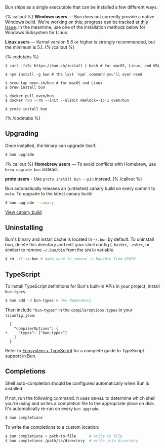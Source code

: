 Bun ships as a single executable that can be installed a few different ways.

{% callout %}
**Windows users** — Bun does not currently provide a native Windows build. We're working on this; progress can be tracked at [this issue](https://github.com/oven-sh/bun/issues/43). In the meantime, use one of the installation methods below for Windows Subsystem for Linux.

**Linux users** — Kernel version 5.6 or higher is strongly recommended, but the minimum is 5.1.
{% /callout %}

{% codetabs %}

```bash#Native
$ curl -fsSL https://bun.sh/install | bash # for macOS, Linux, and WSL
```

```bash#npm
$ npm install -g bun # the last `npm` command you'll ever need
```

```bash#Homebrew
$ brew tap oven-sh/bun # for macOS and Linux
$ brew install bun
```

```bash#Docker
$ docker pull oven/bun
$ docker run --rm --init --ulimit memlock=-1:-1 oven/bun
```

```bash#proto
$ proto install bun
```

{% /codetabs %}

## Upgrading

Once installed, the binary can upgrade itself.

```sh
$ bun upgrade
```

{% callout %}
**Homebrew users** — To avoid conflicts with Homebrew, use `brew upgrade bun` instead.

**proto users** - Use `proto install bun --pin` instead.
{% /callout %}

Bun automatically releases an (untested) canary build on every commit to `main`. To upgrade to the latest canary build:

```sh
$ bun upgrade --canary
```

[View canary build](https://github.com/oven-sh/bun/releases/tag/canary)

<!--
## Native

Works on macOS x64 & Silicon, Linux x64, Windows Subsystem for Linux.

```sh
$ curl -fsSL https://bun.sh/install | bash
```

Once installed, the binary can upgrade itself.

```sh
$ bun upgrade
```

Bun automatically releases an (untested) canary build on every commit to `main`. To upgrade to the latest canary build:

```sh
$ bun upgrade --canary
```

## Homebrew

Works on macOS and Linux

```sh
$ brew tap oven-sh/bun
$ brew install bun
```

Homebrew recommends using `brew upgrade <package>` to install newer versions.

## Docker

Works on Linux x64

```sh
# this is a comment
$ docker pull oven/bun:edge
this is some output
$ docker run --rm --init --ulimit memlock=-1:-1 oven/bun:edge
$ docker run --rm --init --ulimit memlock=-1:-1 oven/bun:edge
this is some output
``` -->

## Uninstalling

Bun's binary and install cache is located in `~/.bun` by default. To uninstall bun, delete this directory and edit your shell config (`.bashrc`, `.zshrc`, or similar) to remove `~/.bun/bin` from the `$PATH` variable.

```sh
$ rm -rf ~/.bun # make sure to remove ~/.bun/bin from $PATH
```

## TypeScript

To install TypeScript definitions for Bun's built-in APIs in your project, install `bun-types`.

```sh
$ bun add -d bun-types # dev dependency
```

Then include `"bun-types"` in the `compilerOptions.types` in your `tsconfig.json`:

```json-diff
  {
    "compilerOptions": {
+     "types": ["bun-types"]
    }
  }
```

Refer to [Ecosystem > TypeScript](/docs/ecosystem/typescript) for a complete guide to TypeScript support in Bun.

## Completions

Shell auto-completion should be configured automatically when Bun is installed.

If not, run the following command. It uses `$SHELL` to determine which shell you're using and writes a completion file to the appropriate place on disk. It's automatically re-run on every `bun upgrade`.

```bash
$ bun completions
```

To write the completions to a custom location:

```bash
$ bun completions > path-to-file      # write to file
$ bun completions /path/to/directory  # write into directory
```
